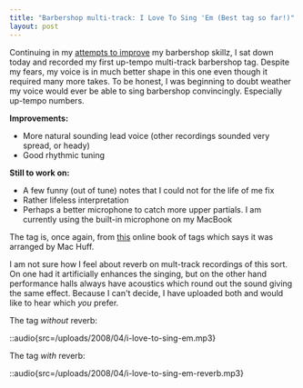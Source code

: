 ```yaml
---
title: "Barbershop multi-track: I Love To Sing 'Em (Best tag so far!)"
layout: post
---
```


Continuing in my <a href="http://blog.classicalcode.com/category/music/barbershop/">attempts to improve</a> my barbershop skillz, I sat down today and recorded my first up-tempo multi-track barbershop tag. Despite my fears, my voice is in much better shape in this one even though it required many more takes. To be honest, I was beginning to doubt weather my voice would ever be able to sing barbershop convincingly. Especially up-tempo numbers.

<strong>Improvements:</strong>
<ul>
	<li>More natural sounding lead voice (other recordings sounded very spread, or heady)</li>
	<li>Good rhythmic tuning</li>
</ul>
<strong>Still to work on:<span id="more-76"></span></strong>
<ul>
	<li>A few funny (out of tune) notes that I could not for the life of me fix</li>
	<li>Rather lifeless interpretation</li>
	<li>Perhaps a better microphone to catch more upper partials. I am currently using the built-in microphone on my MacBook</li>
</ul>
The tag is, once again, from <a href="http://www.stampedecitychorus.com/classic_tags_men2.pdf">this</a> online book of tags which says it was arranged by Mac Huff.

I am not sure how I feel about reverb on mult-track recordings of this sort. On one had it artificially enhances the singing, but on the other hand performance halls always have acoustics which round out the sound giving the same effect. Because I can't decide, I have uploaded both and would like to hear which <em>you</em> prefer.

The tag <em>without</em> reverb:

::audio{src=/uploads/2008/04/i-love-to-sing-em.mp3}

The tag <em>with</em> reverb:

::audio{src=/uploads/2008/04/i-love-to-sing-em-reverb.mp3}
